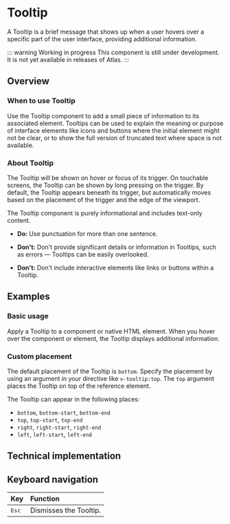 # Tooltip

A Tooltip is a brief message that shows up when a user hovers over a specific part of the user interface, providing additional information. 

::: warning Working in progress
This component is still under development. It is not yet available in releases of Atlas.
:::

## Overview

### When to use Tooltip

Use the Tooltip component to add a small piece of information to its associated element. Tooltips can be used to explain the meaning or purpose of interface elements like icons and buttons where the initial element might not be clear, or to show the full version of truncated text where space is not available.

### About Tooltip

The Tooltip will be shown on hover or focus of its trigger. On touchable screens, the Tooltip can be shown by long pressing on the trigger. By default, the Tooltip appears beneath its trigger, but automatically moves based on the placement of the trigger and the edge of the viewport.

The Tooltip component is purely informational and includes text-only content.

* **Do:** Use punctuation for more than one sentence.   
* **Don't:** Don't provide significant details or information in Tooltips, such as errors — Tooltips can be easily overlooked. 

* **Don't:**  Don't include interactive elements like links or buttons within a Tooltip. 

## Examples

### Basic usage

Apply a Tooltip to a component or native HTML element. When you hover over the component or element, the Tooltip displays additional information.

### Custom placement

The default placement of the Tooltip is `bottom`. Specify the placement by using an argument in your directive like `v-tooltip:top`. The `top` argument places the Tooltip on top of the reference element.

The Tooltip can appear in the following places:

* `bottom`, `bottom-start`, `bottom-end`  
* `top`, `top-start`, `top-end`  
* `right`, `right-start`, `right-end`  
* `left`, `left-start`, `left-end`

## Technical implementation

## Keyboard navigation

| Key | Function |
| :---- | :---- |
| <kbd>Esc</kbd> | Dismisses the Tooltip. |